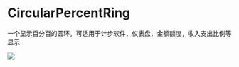 # CircularPercentRing
一个显示百分百的圆环，可适用于计步软件，仪表盘，金额额度，收入支出比例等显示

[![](https://jitpack.io/v/MrRobotter/CircularPercentRing.svg)](https://jitpack.io/#MrRobotter/CircularPercentRing)

